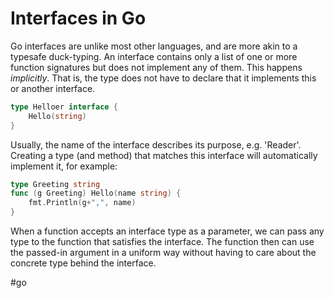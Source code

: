 # Interfaces in Go

Go interfaces are unlike most other languages, and are more akin to a typesafe duck-typing. An interface contains only a list of one or more function signatures but does not implement any of them. This happens _implicitly_. That is, the type does not have to declare that it implements this or another interface.

```go
type Helloer interface {
    Hello(string)
}
```

Usually, the name of the interface describes its purpose, e.g. 'Reader'. Creating a type (and method) that matches this interface will automatically implement it, for example:
```go
type Greeting string
func (g Greeting) Hello(name string) {
    fmt.Println(g+",", name)
}
```

When a function accepts an interface type as a parameter, we can pass any type to the function that satisfies the interface. The function then can use the passed-in argument in a uniform way without having to care about the concrete type behind the interface.

#go